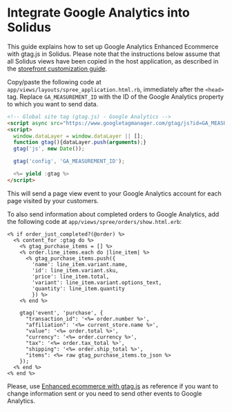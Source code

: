# Integrate Google Analytics into Solidus

This guide explains how to set up Google Analytics Enhanced Ecommerce with gtag.js
in Solidus. Please note that the instructions below assume that all Solidus views have
been copied in the host application, as described in the [storefront
customization guide][storefront-customization-guide].


Copy/paste the following code at `app/views/layouts/spree_application.html.rb`,
immediately after the `<head>` tag.
Replace `GA_MEASUREMENT_ID` with the ID of the Google Analytics property to which
you want to send data.

```html
<!-- Global site tag (gtag.js) - Google Analytics -->
<script async src="https://www.googletagmanager.com/gtag/js?id=GA_MEASUREMENT_ID"></script>
<script>
  window.dataLayer = window.dataLayer || [];
  function gtag(){dataLayer.push(arguments);}
  gtag('js', new Date());

  gtag('config', 'GA_MEASUREMENT_ID');

  <%= yield :gtag %>
</script>
```

This will send a page view event to your Google Analytics account for each page visited
by your customers.

To also send information about completed orders to Google Analytics, add the following
code at `app/views/spree/orders/show.html.erb`:

```erb
<% if order_just_completed?(@order) %>
  <% content_for :gtag do %>
    <% gtag_purchase_items = [] %>
    <% order.line_items.each do |line_item| %>
      <% gtag_purchase_items.push({
        'name': line_item.variant.name,
        'id': line_item.variant.sku,
        'price': line_item.total,
        'variant': line_item.variant.options_text,
        'quantity': line_item.quantity
        }) %>
    <% end %>

    gtag('event', 'purchase', {
      "transaction_id": '<%= order.number %>',
      "affiliation": '<%= current_store.name %>',
      "value": '<%= order.total %>',
      "currency": '<%= order.currency %>',
      "tax": '<%= order.tax_total %>',
      "shipping": '<%= order.ship_total %>',
      "items": <%= raw gtag_purchase_items.to_json %>
    });
  <% end %>
<% end %>
```

Please, use [Enhanced ecommerce with gtag.js][gtag-documentation] as reference if you want to change
information sent or you need to send other events to Google Analytics.

[storefront-customization-guide]: ../customizations/customizing-storefront.html
[gtag-documentation]: https://developers.google.com/analytics/devguides/collection/gtagjs/enhanced-ecommerce

